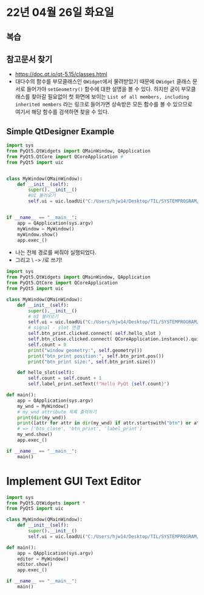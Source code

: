 # 22년 04월 26일 화요일

## 복습

## 참고문서 찾기

- https://doc.qt.io/qt-5.15/classes.html
- 대다수의 함수를 부모클래스인 `QWidget`에서 물려받았기 때문에 `QWidget` 클래스 문서로 들어가야 `setGeometry()` 함수에 대한 설명을 볼 수 있다. 하지만 굳이 부모클래스를 찾아갈 필요없이 첫 화면에 보이는 `List of all members, including inherited members` 라는 링크로 들어가면 상속받은 모든 함수를 볼 수 있으므로 여기서 해당 함수를 검색하면 찾을 수 있다.



## Simple QtDesigner Example





```python
import sys
from PyQt5.QtWidgets import QMainWindow, QApplication
from PyQt5.QtCore import QCoreApplication #
from PyQt5 import uic


class MyWindow(QMainWindow):
    def __init__(self):
        super().__init__()
        #UI 불러오기
        self.ui = uic.loadUi("C:/Users/hjw14/Desktop/TIL/SYSTEMPROGRAM/hellopyqt.ui", self)


if __name__ == "__main__":
    app = QApplication(sys.argv)
    myWindow = MyWindow()
    myWindow.show()
    app.exec_()

```

- 나는 전체 경로를 써줘야 실행되었다. 
- 그리고 \ -> /로 쓰기!

```python
import sys
from PyQt5.QtWidgets import QMainWindow, QApplication
from PyQt5.QtCore import QCoreApplication
from PyQt5 import uic

class MyWindow(QMainWindow):
    def __init__(self):
        super().__init__()
        # UI 불러오기
        self.ui = uic.loadUi("C:/Users/hjw14/Desktop/TIL/SYSTEMPROGRAM/hellopyqt.ui", self)
        # signal - slot 연결
        self.btn_print.clicked.connect( self.hello_slot )
        self.btn_close.clicked.connect( QCoreApplication.instance().quit )
        self.count = 0
        print("window geometry:", self.geometry())
        print("btn_print position:", self.btn_print.pos())
        print("btn_print size:", self.btn_print.size())

    def hello_slot(self):
        self.count = self.count + 1
        self.label_print.setText(f"Hello PyQt {self.count}")

def main():
    app = QApplication(sys.argv)
    my_wnd = MyWindow()
    # my_wnd attribute 목록 출력하기
    print(dir(my_wnd))
    print([attr for attr in dir(my_wnd) if attr.startswith("btn") or attr.startswith("label")])
    # => ['btn_close', 'btn_print', 'label_print']
    my_wnd.show()
    app.exec_()

if __name__ == "__main__":
    main()
```









# Implement GUI Text Editor

```python
import sys
from PyQt5.QtWidgets import *
from PyQt5 import uic

class MyWindow(QMainWindow):
    def __init__(self):
        super().__init__()
        self.ui = uic.loadUi("C:/Users/hjw14/Desktop/TIL/SYSTEMPROGRAM/text_editor.ui", self)

def main():
    app = QApplication(sys.argv)
    editor = MyWindow()
    editor.show()
    app.exec_()

if __name__ == "__main__":
    main()
```

